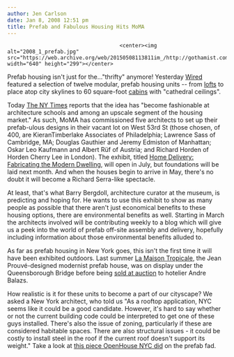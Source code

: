 ```yaml
---
author: Jen Carlson
date: Jan 8, 2008 12:51 pm
title: Prefab and Fabulous Housing Hits MoMA
---
```


	
										<center><img alt="2008_1_prefab.jpg" src="https://web.archive.org/web/20150508113811im_/http://gothamist.com/attachments/arts_jen/2008_1_prefab.jpg" width="640" height="299"></center>

<p>Prefab housing isn&apos;t just for the...&quot;thrifty&quot; anymore! Yesterday <a href="https://web.archive.org/web/20150508113811/http://www.wired.com/science/discoveries/multimedia/2008/01/modular_homes?slide=1&amp;slideView=3">Wired</a> featured a selection of twelve modular, prefab housing units -- from <a href="https://web.archive.org/web/20150508113811/http://gothamist.com/2006/01/30/living_in_the_f.php">lofts</a> to place atop city skylines to 60 square-foot <a href="https://web.archive.org/web/20150508113811/http://www.wired.com/science/discoveries/multimedia/2008/01/modular_homes?slide=8&amp;slideView=4">cabins</a> with &quot;cathedral ceilings&quot;. </p>

<p>Today <a href="https://web.archive.org/web/20150508113811/http://www.nytimes.com/2008/01/08/arts/design/08moma.html?_r=1&amp;hp&amp;oref=slogin">The NY Times</a> reports that the idea has &quot;become fashionable at architecture schools and among an upscale segment of the housing market.&quot; As such, MoMA has commissioned five architects to set up their prefab-ulous designs in their vacant lot on West 53rd St (those chosen, of 400, are KieranTimberlake Associates of Philadelphia; Lawrence Sass of Cambridge, MA; Douglas Gauthier and Jeremy Edmiston of Manhattan; Oskar Leo Kaufmann and Albert R&#xFC;f of Austria; and Richard Horden of Horden Cherry Lee in London). The exhibit, titled <a href="https://web.archive.org/web/20150508113811/http://www.moma.org/exhibitions/exhibitions.php?id=5476&amp;ref=calendar">Home Delivery: Fabricating the Modern Dwelling</a>, will open in July, but foundations will be laid next month. And when the houses begin to arrive in May, there&apos;s no doubt it will become a Richard Serra-like spectacle. </p>

<p>At least, that&apos;s what Barry Bergdoll, architecture curator at the museum, is predicting and hoping for. He wants to use this exhibit to show as many people as possible that there aren&apos;t just economical benefits to these housing options, there are environmental benefits as well. Starting in March the architects involved will be contributing weekly to a blog which will give us a peek into the world of prefab off-site assembly and delivery, hopefully including information about those environmental benefits alluded to. </p>

<p>As far as prefab housing in New York goes, this isn&apos;t the first time it will have been exhibited outdoors. Last summer <a href="https://web.archive.org/web/20150508113811/http://gothamist.com/2007/05/17/modernist_imper.php">La Maison Tropicale</a>, the Jean Prouv&#xE9;-designed modernist prefab house, was on display under the Queensborough Bridge before being <a href="https://web.archive.org/web/20150508113811/http://gothamist.com/2007/06/06/la_maison_tropi.php">sold at auction</a> to hotelier Andre Balazs. </p>

<p>How realistic is it for these units to become a part of our cityscape? We asked a New York architect, who told us &quot;As a rooftop application, NYC seems like it could be a good candidate.  However, it&apos;s hard to say whether or not the current building code could be interpreted to get one of these guys installed.  There&apos;s also the issue of zoning, particularly if these are considered habitable spaces. There are also structural issues - it could be costly to install steel in the roof if the current roof doesn&apos;t support its weight.&quot; Take a look at <a href="https://web.archive.org/web/20150508113811/http://openhousenyc.tv/floorplan/2007/12/29/prefab-homes/">this piece OpenHouse NYC did</a> on the prefab fad.</p>					
										
									
				